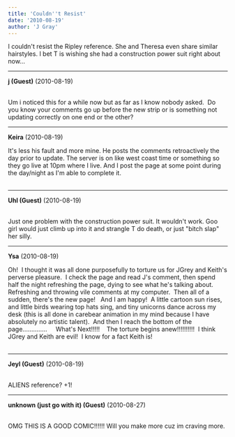 ```yaml
---
title: 'Couldn''t Resist'
date: '2010-08-19'
author: 'J Gray'
---
```


I couldn't resist the Ripley reference. She and Theresa even share similar hairstyles. I bet T is wishing she had a construction power suit right about now...<br>

---
**j (Guest)** (2010-08-19)

<br> Um i noticed this for a while now but as far as I know nobody asked.&nbsp; Do you know your comments go up before the new strip or is something not updating correctly on one end or the other?<br>

---
**Keira** (2010-08-19)

It's less his fault and more mine. He posts the comments retroactively the day prior to update. The server is on like west coast time or something so they go live at 10pm where I live. And I post the page at some point during the day/night as I'm able to complete it.<br><br>

---
**Uhl (Guest)** (2010-08-19)

<br> Just one problem with the construction power suit. It wouldn't work. Goo girl would just climb up into it and strangle T do death, or just "bitch slap" her silly.<br>

---
**Ysa** (2010-08-19)

Oh!&nbsp; I thought it was all done purposefully to torture us for JGrey and Keith's perverse pleasure.&nbsp; I check the page and read J's comment, then spend half the night refreshing the page, dying to see what he's talking about.&nbsp; Refreshing and throwing vile comments at my computer.&nbsp; Then all of a sudden, there's the new page!&nbsp;&nbsp; And I am happy!&nbsp; A little cartoon sun rises, and little birds wearing top hats sing, and tiny unicorns dance across my desk (this is all done in carebear animation in my mind because I have absolutely no artistic talent).&nbsp; And then I reach the bottom of the page..............&nbsp;&nbsp;&nbsp;&nbsp; What's Next!!!!!&nbsp;&nbsp;&nbsp; The torture begins anew!!!!!!!!!!&nbsp; I think JGrey and Keith are evil!&nbsp; I know for a fact Keith is!&nbsp;&nbsp;<br><br>

---
**Jeyl (Guest)** (2010-08-19)

<br> ALIENS reference? +1!

---
**unknown (just go with it) (Guest)** (2010-08-27)

<br> OMG THIS IS A GOOD COMIC!!!!!! Will you make more cuz im craving more.

